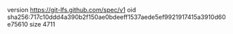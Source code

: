 version https://git-lfs.github.com/spec/v1
oid sha256:717c10ddd4a390b2f150ae0bdeeff1537aede5ef9921917415a3910d60e75610
size 4711
